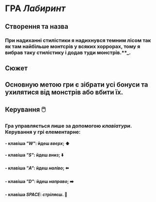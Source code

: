 # ГРА _**Лабиринт**_
## Створення та назва
### При надиханні стилістики я надихнувся темним лісом так як там найбільше монтсрів у всяких хоррорах, тому я вибрав таку стилістику і додав туди монстрів.**_.
## Сюжет
## Основную метою гри є зібрати усі бонуси та ухилятися від монстрів або вбити їх.

## Керування 🖱️
### Гра управляється лише за допомогою _клавіатури_. Керування у грі елементарне:
#### - клавіша _"W"_: йдеш _вверх_; ⬆️
#### - клавіша _"S"_: йдеш _вниз_; ⬇️
#### - клавіша _"A"_: йдеш _наліво_; ⬅️
#### - клавіша _"D"_: йдеш _направо_; ➡️
#### - клавіша _SPACE_: _стріляєш_. 🔫
